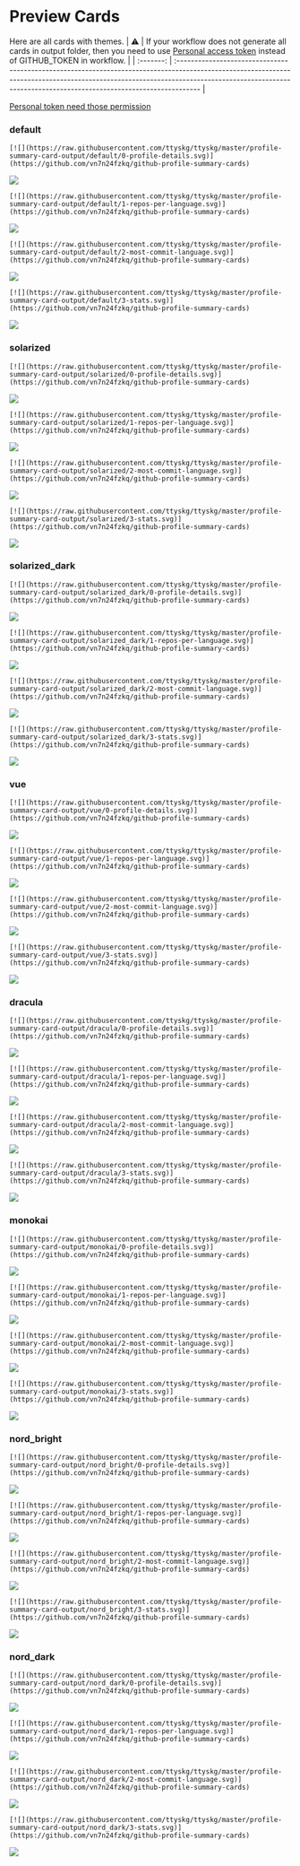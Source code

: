 
# Preview Cards

Here are all cards with themes.
| :warning: | If your workflow does not generate all cards in output folder, then you need to use [Personal access token](https://docs.github.com/en/actions/configuring-and-managing-workflows/creating-and-storing-encrypted-secrets) instead of GITHUB_TOKEN in workflow. |
| :-------: | :------------------------------------------------------------------------------------------------------------------------------------------------------------------------------------------------------------------------------------------------ |

[Personal token need those permission](https://github.com/vn7n24fzkq/github-profile-summary-cards/wiki/Personal-access-token-permissions)


### default


```
[![](https://raw.githubusercontent.com/ttyskg/ttyskg/master/profile-summary-card-output/default/0-profile-details.svg)](https://github.com/vn7n24fzkq/github-profile-summary-cards)
```
![](https://raw.githubusercontent.com/ttyskg/ttyskg/master/profile-summary-card-output/default/0-profile-details.svg)


```
[![](https://raw.githubusercontent.com/ttyskg/ttyskg/master/profile-summary-card-output/default/1-repos-per-language.svg)](https://github.com/vn7n24fzkq/github-profile-summary-cards)
```
![](https://raw.githubusercontent.com/ttyskg/ttyskg/master/profile-summary-card-output/default/1-repos-per-language.svg)


```
[![](https://raw.githubusercontent.com/ttyskg/ttyskg/master/profile-summary-card-output/default/2-most-commit-language.svg)](https://github.com/vn7n24fzkq/github-profile-summary-cards)
```
![](https://raw.githubusercontent.com/ttyskg/ttyskg/master/profile-summary-card-output/default/2-most-commit-language.svg)


```
[![](https://raw.githubusercontent.com/ttyskg/ttyskg/master/profile-summary-card-output/default/3-stats.svg)](https://github.com/vn7n24fzkq/github-profile-summary-cards)
```
![](https://raw.githubusercontent.com/ttyskg/ttyskg/master/profile-summary-card-output/default/3-stats.svg)


### solarized


```
[![](https://raw.githubusercontent.com/ttyskg/ttyskg/master/profile-summary-card-output/solarized/0-profile-details.svg)](https://github.com/vn7n24fzkq/github-profile-summary-cards)
```
![](https://raw.githubusercontent.com/ttyskg/ttyskg/master/profile-summary-card-output/solarized/0-profile-details.svg)


```
[![](https://raw.githubusercontent.com/ttyskg/ttyskg/master/profile-summary-card-output/solarized/1-repos-per-language.svg)](https://github.com/vn7n24fzkq/github-profile-summary-cards)
```
![](https://raw.githubusercontent.com/ttyskg/ttyskg/master/profile-summary-card-output/solarized/1-repos-per-language.svg)


```
[![](https://raw.githubusercontent.com/ttyskg/ttyskg/master/profile-summary-card-output/solarized/2-most-commit-language.svg)](https://github.com/vn7n24fzkq/github-profile-summary-cards)
```
![](https://raw.githubusercontent.com/ttyskg/ttyskg/master/profile-summary-card-output/solarized/2-most-commit-language.svg)


```
[![](https://raw.githubusercontent.com/ttyskg/ttyskg/master/profile-summary-card-output/solarized/3-stats.svg)](https://github.com/vn7n24fzkq/github-profile-summary-cards)
```
![](https://raw.githubusercontent.com/ttyskg/ttyskg/master/profile-summary-card-output/solarized/3-stats.svg)


### solarized_dark


```
[![](https://raw.githubusercontent.com/ttyskg/ttyskg/master/profile-summary-card-output/solarized_dark/0-profile-details.svg)](https://github.com/vn7n24fzkq/github-profile-summary-cards)
```
![](https://raw.githubusercontent.com/ttyskg/ttyskg/master/profile-summary-card-output/solarized_dark/0-profile-details.svg)


```
[![](https://raw.githubusercontent.com/ttyskg/ttyskg/master/profile-summary-card-output/solarized_dark/1-repos-per-language.svg)](https://github.com/vn7n24fzkq/github-profile-summary-cards)
```
![](https://raw.githubusercontent.com/ttyskg/ttyskg/master/profile-summary-card-output/solarized_dark/1-repos-per-language.svg)


```
[![](https://raw.githubusercontent.com/ttyskg/ttyskg/master/profile-summary-card-output/solarized_dark/2-most-commit-language.svg)](https://github.com/vn7n24fzkq/github-profile-summary-cards)
```
![](https://raw.githubusercontent.com/ttyskg/ttyskg/master/profile-summary-card-output/solarized_dark/2-most-commit-language.svg)


```
[![](https://raw.githubusercontent.com/ttyskg/ttyskg/master/profile-summary-card-output/solarized_dark/3-stats.svg)](https://github.com/vn7n24fzkq/github-profile-summary-cards)
```
![](https://raw.githubusercontent.com/ttyskg/ttyskg/master/profile-summary-card-output/solarized_dark/3-stats.svg)


### vue


```
[![](https://raw.githubusercontent.com/ttyskg/ttyskg/master/profile-summary-card-output/vue/0-profile-details.svg)](https://github.com/vn7n24fzkq/github-profile-summary-cards)
```
![](https://raw.githubusercontent.com/ttyskg/ttyskg/master/profile-summary-card-output/vue/0-profile-details.svg)


```
[![](https://raw.githubusercontent.com/ttyskg/ttyskg/master/profile-summary-card-output/vue/1-repos-per-language.svg)](https://github.com/vn7n24fzkq/github-profile-summary-cards)
```
![](https://raw.githubusercontent.com/ttyskg/ttyskg/master/profile-summary-card-output/vue/1-repos-per-language.svg)


```
[![](https://raw.githubusercontent.com/ttyskg/ttyskg/master/profile-summary-card-output/vue/2-most-commit-language.svg)](https://github.com/vn7n24fzkq/github-profile-summary-cards)
```
![](https://raw.githubusercontent.com/ttyskg/ttyskg/master/profile-summary-card-output/vue/2-most-commit-language.svg)


```
[![](https://raw.githubusercontent.com/ttyskg/ttyskg/master/profile-summary-card-output/vue/3-stats.svg)](https://github.com/vn7n24fzkq/github-profile-summary-cards)
```
![](https://raw.githubusercontent.com/ttyskg/ttyskg/master/profile-summary-card-output/vue/3-stats.svg)


### dracula


```
[![](https://raw.githubusercontent.com/ttyskg/ttyskg/master/profile-summary-card-output/dracula/0-profile-details.svg)](https://github.com/vn7n24fzkq/github-profile-summary-cards)
```
![](https://raw.githubusercontent.com/ttyskg/ttyskg/master/profile-summary-card-output/dracula/0-profile-details.svg)


```
[![](https://raw.githubusercontent.com/ttyskg/ttyskg/master/profile-summary-card-output/dracula/1-repos-per-language.svg)](https://github.com/vn7n24fzkq/github-profile-summary-cards)
```
![](https://raw.githubusercontent.com/ttyskg/ttyskg/master/profile-summary-card-output/dracula/1-repos-per-language.svg)


```
[![](https://raw.githubusercontent.com/ttyskg/ttyskg/master/profile-summary-card-output/dracula/2-most-commit-language.svg)](https://github.com/vn7n24fzkq/github-profile-summary-cards)
```
![](https://raw.githubusercontent.com/ttyskg/ttyskg/master/profile-summary-card-output/dracula/2-most-commit-language.svg)


```
[![](https://raw.githubusercontent.com/ttyskg/ttyskg/master/profile-summary-card-output/dracula/3-stats.svg)](https://github.com/vn7n24fzkq/github-profile-summary-cards)
```
![](https://raw.githubusercontent.com/ttyskg/ttyskg/master/profile-summary-card-output/dracula/3-stats.svg)


### monokai


```
[![](https://raw.githubusercontent.com/ttyskg/ttyskg/master/profile-summary-card-output/monokai/0-profile-details.svg)](https://github.com/vn7n24fzkq/github-profile-summary-cards)
```
![](https://raw.githubusercontent.com/ttyskg/ttyskg/master/profile-summary-card-output/monokai/0-profile-details.svg)


```
[![](https://raw.githubusercontent.com/ttyskg/ttyskg/master/profile-summary-card-output/monokai/1-repos-per-language.svg)](https://github.com/vn7n24fzkq/github-profile-summary-cards)
```
![](https://raw.githubusercontent.com/ttyskg/ttyskg/master/profile-summary-card-output/monokai/1-repos-per-language.svg)


```
[![](https://raw.githubusercontent.com/ttyskg/ttyskg/master/profile-summary-card-output/monokai/2-most-commit-language.svg)](https://github.com/vn7n24fzkq/github-profile-summary-cards)
```
![](https://raw.githubusercontent.com/ttyskg/ttyskg/master/profile-summary-card-output/monokai/2-most-commit-language.svg)


```
[![](https://raw.githubusercontent.com/ttyskg/ttyskg/master/profile-summary-card-output/monokai/3-stats.svg)](https://github.com/vn7n24fzkq/github-profile-summary-cards)
```
![](https://raw.githubusercontent.com/ttyskg/ttyskg/master/profile-summary-card-output/monokai/3-stats.svg)


### nord_bright


```
[![](https://raw.githubusercontent.com/ttyskg/ttyskg/master/profile-summary-card-output/nord_bright/0-profile-details.svg)](https://github.com/vn7n24fzkq/github-profile-summary-cards)
```
![](https://raw.githubusercontent.com/ttyskg/ttyskg/master/profile-summary-card-output/nord_bright/0-profile-details.svg)


```
[![](https://raw.githubusercontent.com/ttyskg/ttyskg/master/profile-summary-card-output/nord_bright/1-repos-per-language.svg)](https://github.com/vn7n24fzkq/github-profile-summary-cards)
```
![](https://raw.githubusercontent.com/ttyskg/ttyskg/master/profile-summary-card-output/nord_bright/1-repos-per-language.svg)


```
[![](https://raw.githubusercontent.com/ttyskg/ttyskg/master/profile-summary-card-output/nord_bright/2-most-commit-language.svg)](https://github.com/vn7n24fzkq/github-profile-summary-cards)
```
![](https://raw.githubusercontent.com/ttyskg/ttyskg/master/profile-summary-card-output/nord_bright/2-most-commit-language.svg)


```
[![](https://raw.githubusercontent.com/ttyskg/ttyskg/master/profile-summary-card-output/nord_bright/3-stats.svg)](https://github.com/vn7n24fzkq/github-profile-summary-cards)
```
![](https://raw.githubusercontent.com/ttyskg/ttyskg/master/profile-summary-card-output/nord_bright/3-stats.svg)


### nord_dark


```
[![](https://raw.githubusercontent.com/ttyskg/ttyskg/master/profile-summary-card-output/nord_dark/0-profile-details.svg)](https://github.com/vn7n24fzkq/github-profile-summary-cards)
```
![](https://raw.githubusercontent.com/ttyskg/ttyskg/master/profile-summary-card-output/nord_dark/0-profile-details.svg)


```
[![](https://raw.githubusercontent.com/ttyskg/ttyskg/master/profile-summary-card-output/nord_dark/1-repos-per-language.svg)](https://github.com/vn7n24fzkq/github-profile-summary-cards)
```
![](https://raw.githubusercontent.com/ttyskg/ttyskg/master/profile-summary-card-output/nord_dark/1-repos-per-language.svg)


```
[![](https://raw.githubusercontent.com/ttyskg/ttyskg/master/profile-summary-card-output/nord_dark/2-most-commit-language.svg)](https://github.com/vn7n24fzkq/github-profile-summary-cards)
```
![](https://raw.githubusercontent.com/ttyskg/ttyskg/master/profile-summary-card-output/nord_dark/2-most-commit-language.svg)


```
[![](https://raw.githubusercontent.com/ttyskg/ttyskg/master/profile-summary-card-output/nord_dark/3-stats.svg)](https://github.com/vn7n24fzkq/github-profile-summary-cards)
```
![](https://raw.githubusercontent.com/ttyskg/ttyskg/master/profile-summary-card-output/nord_dark/3-stats.svg)

